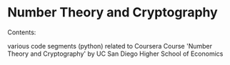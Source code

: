 # Number Theory and Cryptography

Contents:  

various code segments (python) related to Coursera Course 'Number Theory and Cryptography' by UC San Diego Higher School of Economics
